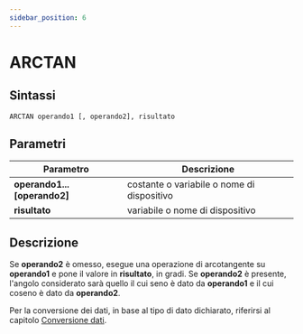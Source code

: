```yaml
---
sidebar_position: 6
---
```


# ARCTAN

## Sintassi

  ```
 ARCTAN operando1 [, operando2], risultato
  ```

## Parametri
|Parametro                             | Descrizione                                        |                
|--------------------------------------|----------------------------------------------------|
| **operando1...[operando2]**          | costante o variabile o nome di dispositivo         |   
| **risultato**                        | variabile o nome di dispositivo                    |       

## Descrizione
Se **operando2** è omesso, esegue una operazione di arcotangente su **operando1** e pone il valore in **risultato**, in gradi. Se **operando2** è presente, l'angolo considerato sarà quello il cui seno è dato da **operando1** e il cui coseno è dato da **operando2**. 

Per la conversione dei dati, in base al tipo di dato dichiarato, riferirsi al capitolo [Conversione dati](/docs/ToDo.md).

